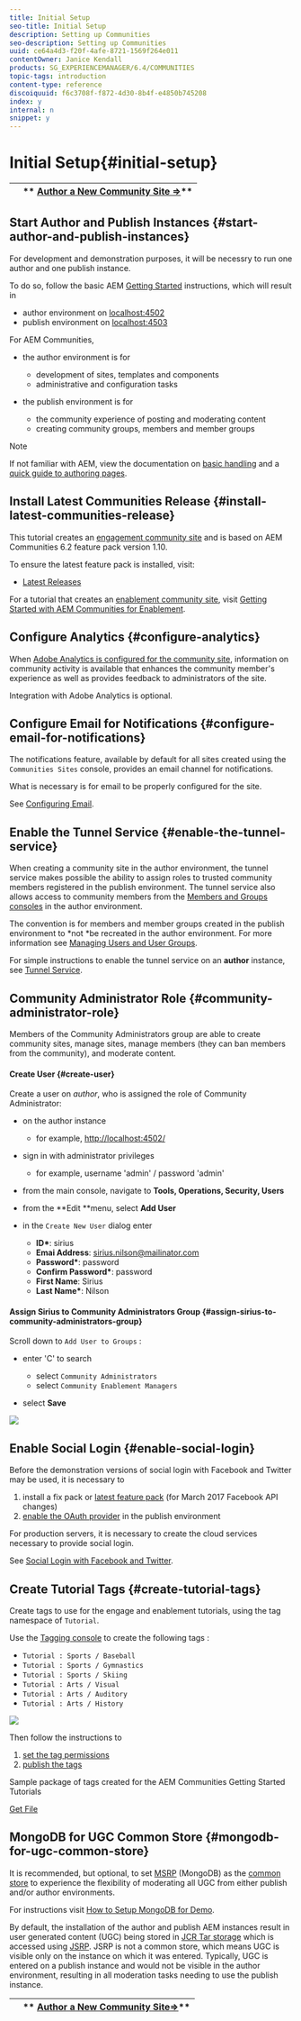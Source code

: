 ```yaml
---
title: Initial Setup
seo-title: Initial Setup
description: Setting up Communities
seo-description: Setting up Communities
uuid: ce64a4d3-f20f-4afe-8721-1569f264e011
contentOwner: Janice Kendall
products: SG_EXPERIENCEMANAGER/6.4/COMMUNITIES
topic-tags: introduction
content-type: reference
discoiquuid: f6c3708f-f872-4d30-8b4f-e4850b745208
index: y
internal: n
snippet: y
---
```


# Initial Setup{#initial-setup}

|   |** [Author a New Community Site ⇒](../../communities/using/create-site.md)** |
|---|---|

## Start Author and Publish Instances {#start-author-and-publish-instances}

For development and demonstration purposes, it will be necessry to run one author and one publish instance.

To do so, follow the basic AEM [Getting Started](../../sites/deploying/using/deploy.md#gettingstarted) instructions, which will result in

* author environment on [localhost:4502](http://localhost:4502/)
* publish environment on [localhost:4503](http://localhost:4503/)

For AEM Communities,

* the author environment is for

    * development of sites, templates and components
    * administrative and configuration tasks

* the publish environment is for

    * the community experience of posting and moderating content
    * creating community groups, members and member groups

>[!NOTE]
>
>If not familiar with AEM, view the documentation on [basic handling](../../sites/authoring/using/basic-handling.md) and a [quick guide to authoring pages](../../sites/authoring/using/qg-page-authoring.md).

## Install Latest Communities Release {#install-latest-communities-release}

This tutorial creates an [engagement community site](../../communities/using/overview.md#engagementcommunity) and is based on AEM Communities 6.2 feature pack version 1.10.

To ensure the latest feature pack is installed, visit:

* [Latest Releases](../../communities/using/deploy-communities.md#latestreleases)

For a tutorial that creates an [enablement community site](../../communities/using/overview.md#enablementcommunity), visit [Getting Started with AEM Communities for Enablement](../../communities/using/getting-started-enablement.md).

## Configure Analytics {#configure-analytics}

When [Adobe Analytics is configured for the community site](../../communities/using/analytics.md), information on community activity is available that enhances the community member's experience as well as provides feedback to administrators of the site.

Integration with Adobe Analytics is optional.

## Configure Email for Notifications {#configure-email-for-notifications}

The notifications feature, available by default for all sites created using the `Communities Sites` console, provides an email channel for notifications.

What is necessary is for email to be properly configured for the site.

See [Configuring Email](../../communities/using/email.md).

## Enable the Tunnel Service {#enable-the-tunnel-service}

When creating a community site in the author environment, the tunnel service makes possible the ability to assign roles to trusted community members registered in the publish environment. The tunnel service also allows access to community members from the [Members and Groups consoles](../../communities/using/members.md) in the author environment.

The convention is for members and member groups created in the publish environment to *not *be recreated in the author environment. For more information see [Managing Users and User Groups](../../communities/using/users.md).

For simple instructions to enable the tunnel service on an **author** instance, see [Tunnel Service](../../communities/using/deploy-communities.md#tunnelserviceonauthor).

## Community Administrator Role {#community-administrator-role}

Members of the Community Administrators group are able to create community sites, manage sites, manage members (they can ban members from the community), and moderate content.

#### Create User {#create-user}

Create a user on *author*, who is assigned the role of Community Administrator:

* on the author instance

    * for example, [http://localhost:4502/](http://localhost:4503/)

* sign in with administrator privileges

    * for example, username 'admin' / password 'admin'

* from the main console, navigate to **Tools, Operations, Security, Users**
* from the **Edit **menu, select **Add User**

* in the `Create New User` dialog enter

    * **ID&#42;**: sirius
    * **Emai Address**: sirius.nilson@mailinator.com
    * **Password&#42;**: password
    * **Confirm Password&#42;**: password
    * **First Name**: Sirius
    * **Last Name&#42;**: Nilson

#### Assign Sirius to Community Administrators Group {#assign-sirius-to-community-administrators-group}

Scroll down to `Add User to Groups` :

* enter 'C' to search

    * select `Community Administrators`
    * select `Community Enablement Managers`

* select **Save**

![](assets/chlimage_1-301.png)

## Enable Social Login {#enable-social-login}

Before the demonstration versions of social login with Facebook and Twitter may be used, it is necessary to

1. install a fix pack or [latest feature pack](../../communities/using/deploy-communities.md#latestfeaturepack) (for March 2017 Facebook API changes)
1. [enable the OAuth provider](../../communities/using/social-login.md#adobegraniteoauthauthenticationhandler) in the publish environment

For production servers, it is necessary to create the cloud services necessary to provide social login.

See [Social Login with Facebook and Twitter](../../communities/using/social-login.md).

## Create Tutorial Tags {#create-tutorial-tags}

Create tags to use for the engage and enablement tutorials, using the tag namespace of `Tutorial`.

Use the [Tagging console](../../sites/administering/using/tags.md#taggingconsole) to create the following tags :

* `Tutorial : Sports / Baseball`
* `Tutorial : Sports / Gymnastics`
* `Tutorial : Sports / Skiing`
* `Tutorial : Arts / Visual`
* `Tutorial : Arts / Auditory`
* `Tutorial : Arts / History`

![](assets/chlimage_1-302.png)

Then follow the instructions to

1. [set the tag permissions](../../sites/administering/using/tags.md#settingtagpermissions)
1. [publish the tags](../../sites/administering/using/tags.md#publishingtags)

Sample package of tags created for the AEM Communities Getting Started Tutorials

[Get File](assets/tutorial_tags-v63.zip)

## MongoDB for UGC Common Store {#mongodb-for-ugc-common-store}

It is recommended, but optional, to set [MSRP](../../communities/using/msrp.md) (MongoDB) as the [common store](../../communities/using/working-with-srp.md) to experience the flexibility of moderating all UGC from either publish and/or author environments.

For instructions visit [How to Setup MongoDB for Demo](../../communities/using/demo-mongo.md).

By default, the installation of the author and publish AEM instances result in user generated content (UGC) being stored in [JCR Tar storage](../../sites/deploying/using/platform.md) which is accessed using [JSRP](../../communities/using/jsrp.md). JSRP is not a common store, which means UGC is visible only on the instance on which it was entered. Typically, UGC is entered on a publish instance and would not be visible in the author environment, resulting in all moderation tasks needing to use the publish instance.

|   |** [Author a New Community Site⇒](../../communities/using/create-site.md)** |
|---|---|


